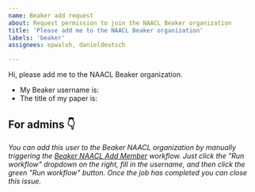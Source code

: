 ```yaml
---
name: Beaker add request
about: Request permission to join the NAACL Beaker organization
title: 'Please add me to the NAACL Beaker organization'
labels: 'beaker'
assignees: epwalsh, danieldeutsch

---
```


<!--
If you haven't already done so, create an account on https://beaker.org.
Then please fill in your Beaker username and other information below.

The track organizers who can add you to the NAACL Beaker organization
are located in the US, so please be patient if you submit your request
outside of US working hours.
-->

Hi, please add me to the NAACL Beaker organization.
- My Beaker username is:
- The title of my paper is:

<!-- Please don't edit below this line. -->

## For admins :point_down:

*You can add this user to the Beaker NAACL organization by manually triggering the
[Beaker NAACL Add Member](https://github.com/naacl2022-reproducibility-track/naacl-utils/actions/workflows/naacl_add_member.yml) workflow.
Just click the "Run workflow" dropdown on the right, fill in the username, and then click the green "Run workflow" button. Once the job has completed you can close this issue.*
